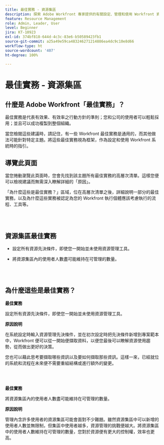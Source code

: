 ```yaml
---
title: 最佳實務 - 資源集區
description: 探索 Adobe Workfront 專家提供的有關設定、管理和使用 Workfront 資源集區的最佳實務建議。
feature: Resource Management
role: Admin, Leader, User
level: Beginner
jira: KT-10923
exl-id: 374bf818-644d-4c3c-83e6-b50589423fb1
source-git-commit: a25a49e59ca483246271214886ea4dc9c10e8d66
workflow-type: ht
source-wordcount: '407'
ht-degree: 100%

---
```


# 最佳實務 - 資源集區

## 什麼是 Adobe Workfront「最佳實務」？

最佳實務是代表有效果、有效率之行動方針的準則；您和公司的使用者可以輕鬆採用；並且可以成功複製到整個組織。

當您檢閱這些建議時，請記住，有一些 Workfront 最佳實務是通用的，而其他做法可能針對特定主題。將這些最佳實務視為框架，作為設定和使用 Workfront 系統時的指引。

## 導覽此頁面

當您捲動瀏覽此頁面時，您會先找到該主題所有最佳實務的高層次清單。這樣您便可以檢視建議而無需深入瞭解詳細的「原因」。

「為什麼這些是最佳實務？」區域，位在高層次清單之後，詳細說明一部分的最佳實務，以及為什麼這些實務被認定為您的 Workfront 執行個體應該考慮執行的流程、工具等。

</br>
</br>

## 資源集區最佳實務

* 設定所有資源先決條件，即使您一開始並未使用資源管理工具。

* 將資源集區內的使用者人數盡可能維持在可管理的數量。

</br>
</br>

## 為什麼這些是最佳實務？

**最佳實務**

設定所有資源先決條件，即使您一開始並未使用資源管理工具。

**原因說明**

在系統設定時輸入資源管理先決條件，並在初次設定時把先決條件新增到專案範本中，Workfront 便可以從一開始便擷取資料，以便您最後可以瞭解資源使用趨勢，從而做出更好的決策。

您也可以藉此思考要擷取哪些資訊以及要如何擷取那些資訊。這樣一來，已經就位的系統和流程在未來便不需要重組結構或進行額外的變更。

</br>
</br>

**最佳實務**

將資源集區內的使用者人數盡可能維持在可管理的數量。

**原因說明**

管理內含許多使用者的資源集區可能會面對不少難題。雖然資源集區中可以新增的使用者人數並無限制，但集區中使用者越多，資源管理的挑戰便越大。將資源集區中的使用者人數維持在可管理的數量，您對於資源便有更大的控制權，效率也更高。
